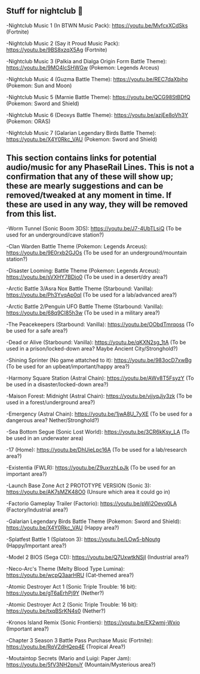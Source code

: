 ## Stuff for nightclub 👀

-Nightclub Music 1 (In BTWN Music Pack): https://youtu.be/MvfcxXCdSks (Fortnite)

-Nightclub Music 2 (Say it Proud Music Pack): https://youtu.be/9BS8xzqX5Ag (Fortnite)

-Nightclub Music 3 (Palkia and Dialga Origin Form Battle Theme): https://youtu.be/9MO4IcSHWGw (Pokemon: Legends Arceus)

-Nightclub Music 4 (Guzma Battle Theme): https://youtu.be/REC7daXbjho (Pokemon: Sun and Moon)

-Nightclub Music 5 (Marnie Battle Theme): https://youtu.be/QCG98StBDfQ (Pokemon: Sword and Shield)

-Nightclub Music 6 (Deoxys Battle Theme): https://youtu.be/azjEe8oVh3Y (Pokemon: ORAS)

-Nightclub Music 7 (Galarian Legendary Birds Battle Theme): https://youtu.be/X4Y0Rkc_VAU (Pokemon: Sword and Shield)

## This section contains links for potential audio/music for any PhaseRail Lines. This is not a confirmation that any of these will show up; these are mearly suggestions and can be removed/tweaked at any moment in time. If these are used in any way, they will be removed from this list.

-Worm Tunnel (Sonic Boom 3DS): https://youtu.be/J7-4UbTLsiQ (To be used for an underground/cave station?)

-Clan Warden Battle Theme (Pokemon: Legends Arceus): https://youtu.be/9E0rxb2GJOs (To be used for an underground/mountain station?)

-Disaster Looming: Battle Theme (Pokemon: Legends Arceus): https://youtu.be/sVXHY7BDjo0 (To be used in a desert/dry area?)

-Arctic Battle 3/Asra Nox Battle Theme (Starbound: Vanilla): https://youtu.be/Ph3YvqAp0qI (To be used for a lab/advanced area?)

-Arctic Battle 2/Penguin UFO Battle Theme (Starbound: Vanilla): https://youtu.be/68q9CI85h3w (To be used in a military area?)

-The Peacekeepers (Starbound: Vanilla): https://youtu.be/OObdTmrqoss (To be used for a safe area?)

-Dead or Alive (Starbound: Vanilla): https://youtu.be/qKXN2sg_1tA (To be used in a prison/locked-down area? Maybe Ancient City/Stronghold?)

-Shining Sprinter (No game attatched to it): https://youtu.be/983ocD7xwBg (To be used for an upbeat/important/happy area?)

-Harmony Square Station (Astral Chain): https://youtu.be/AWv8T5FsyzY (To be used in a disaster/locked-down area?)

-Maison Forest: Midnight (Astral Chain): https://youtu.be/vjjyqJjy3zk (To be used in a forest/underground area?)

-Emergency (Astral Chain): https://youtu.be/1jwA8U_7yXE (To be used for a dangerous area? Nether/Stronghold?)

-Sea Bottom Segue (Sonic Lost World): https://youtu.be/3CR6kKsy_LA (To be used in an underwater area)

-17 (Home): https://youtu.be/DhUieLpc16A (To be used for a lab/research area?)

-Existentia (FWLR): https://youtu.be/Z9uxrzhLpJk (To be used for an important area?)

-Launch Base Zone Act 2 PROTOTYPE VERSION (Sonic 3): https://youtu.be/AK7sMZK48O0  (Unsure which area it could go in)

-Factorio Gameplay Trailer (Factorio): https://youtu.be/pWi2Oevq0LA (Factory/Industrial area?)

-Galarian Legendary Birds Battle Theme (Pokemon: Sword and Shield): https://youtu.be/X4Y0Rkc_VAU (Happy area?)

-Splatfest Battle 1 (Splatoon 3): https://youtu.be/LOw5-bNoutg (Happy/Important area?)

-Model 2 BIOS (Sega CD): https://youtu.be/Q7UxwtkNSjI (Industrial area?)

-Neco-Arc's Theme (Melty Blood Type Lumina): https://youtu.be/wcpQ3aarHRU (Cat-themed area?)

-Atomic Destroyer Act 1 (Sonic Triple Trouble: 16 bit): https://youtu.be/gT6aErhPj9Y (Nether?)

-Atomic Destroyer Act 2 (Sonic Triple Trouble: 16 bit): https://youtu.be/txqBSrKN4s0 (Nether?)

-Kronos Island Remix (Sonic Frontiers): https://youtu.be/EX2wmj-Wxio (Important area?)

-Chapter 3 Season 3 Battle Pass Purchase Music (Fortnite): https://youtu.be/RqVZdHQep4E (Tropical Area?)

-Moutaintop Secrets (Mario and Luigi: Paper Jam): https://youtu.be/5fV3NH2pnuY (Mountain/Mysterious area?)
